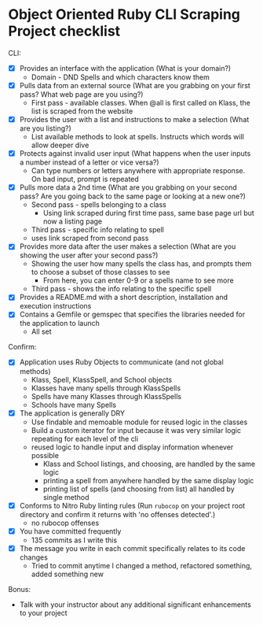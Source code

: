 # Object Oriented Ruby CLI Scraping Project checklist

CLI:
- [X] Provides an interface with the application (What is your domain?)
  - Domain - DND Spells and which characters know them
- [X] Pulls data from an external source (What are you grabbing on your first pass? What web page are you using?)
  - First pass - available classes. When @all is first called on Klass, the list is scraped from the website
- [X] Provides the user with a list and instructions to make a selection (What are you listing?)
  - List available methods to look at spells. Instructs which words will allow deeper dive
- [X] Protects against invalid user input (What happens when the user inputs a number instead of a letter or vice versa?)
  - Can type numbers or letters anywhere with appropriate response. On bad input, prompt is repeated
- [X] Pulls more data a 2nd time (What are you grabbing on your second pass? Are you going back to the same page or looking at a new one?)
  - Second pass - spells belonging to a class
    - Using link scraped during first time pass, same base page url but now a listing page
  - Third pass - specific info relating to spell
   - uses link scraped from second pass
- [X] Provides more data after the user makes a selection (What are you showing the user after your second pass?)
  - Showing the user how many spells the class has, and prompts them to choose a subset of those classes to see
    - From here, you can enter 0-9 or a spells name to see more
  - Third pass - shows the info relating to the specific spell
- [X] Provides a README.md with a short description, installation and execution instructions
- [X] Contains a Gemfile or gemspec that specifies the libraries needed for the application to launch
  - All set

Confirm:
- [X] Application uses Ruby Objects to communicate (and not global methods)
  - Klass, Spell, KlassSpell, and School objects
  - Klasses have many spells through KlassSpells
  - Spells have many Klasses through KlassSpells
  - Schools have many Spells
- [X] The application is generally DRY
  - Use findable and memoable module for reused logic in the classes
  - Build a custom iterator for input because it was very similar logic repeating for each level of the cli
  - reused logic to handle input and display information whenever possible
    - Klass and School listings, and choosing, are handled by the same logic
    - printing a spell from anywhere handled by the same display logic
    - printing list of spells (and choosing from list) all handled by single method
- [X] Conforms to Nitro Ruby linting rules (Run `rubocop` on your project root directory and confirm it returns with 'no offenses detected'.)
  - no rubocop offenses
- [X] You have committed frequently
  - 135 commits as I write this
- [X] The message you write in each commit specifically relates to its code changes
  - Tried to commit anytime I changed a method, refactored something, added something new

Bonus:
- Talk with your instructor about any additional significant enhancements to your project